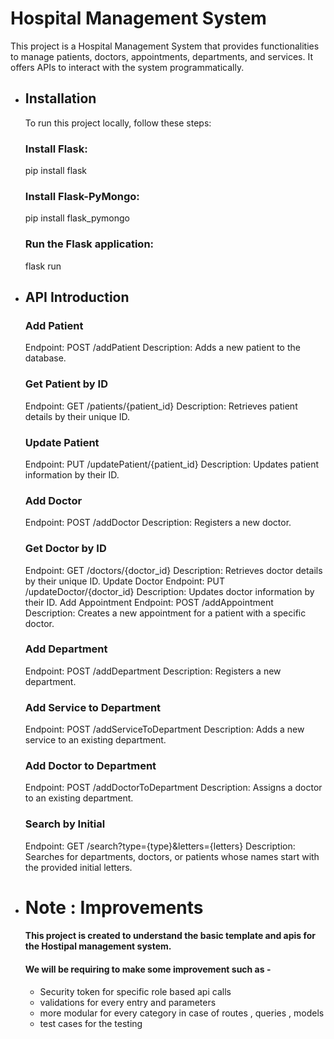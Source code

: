 # Hospital Management System

This project is a Hospital Management System that provides functionalities to manage patients, doctors, appointments, departments, and services. It offers APIs to interact with the system programmatically.

- ## Installation
     To run this project locally, follow these steps:

     ### Install Flask:
     pip install flask

     ### Install Flask-PyMongo:
     pip install flask_pymongo

     ### Run the Flask application:
     flask run

- ## API Introduction

     ### Add Patient
     Endpoint: POST /addPatient
     Description: Adds a new patient to the database.

     ### Get Patient by ID
     Endpoint: GET /patients/{patient_id}
     Description: Retrieves patient details by their unique ID.

     ### Update Patient
     Endpoint: PUT /updatePatient/{patient_id}
     Description: Updates patient information by their ID.

     ### Add Doctor
     Endpoint: POST /addDoctor
     Description: Registers a new doctor.

     ### Get Doctor by ID
     Endpoint: GET /doctors/{doctor_id}
     Description: Retrieves doctor details by their unique ID.
     Update Doctor
     Endpoint: PUT /updateDoctor/{doctor_id}
     Description: Updates doctor information by their ID.
     Add Appointment
     Endpoint: POST /addAppointment
     Description: Creates a new appointment for a patient with a specific doctor.

     ### Add Department
     Endpoint: POST /addDepartment
     Description: Registers a new department.

     ### Add Service to Department
     Endpoint: POST /addServiceToDepartment
     Description: Adds a new service to an existing department.

     ### Add Doctor to Department
     Endpoint: POST /addDoctorToDepartment
     Description: Assigns a doctor to an existing department.

     ### Search by Initial
     Endpoint: GET /search?type={type}&letters={letters}
     Description: Searches for departments, doctors, or patients whose names start with the provided initial letters.

- # Note : Improvements
    #### This project is created to understand the basic template and apis for the Hostipal management system.
    #### We will be requiring to make some improvement such as - 

     - Security token for specific role based api calls
     - validations for every entry and parameters
     - more modular for every category in case of routes , queries , models
     - test cases for the testing
